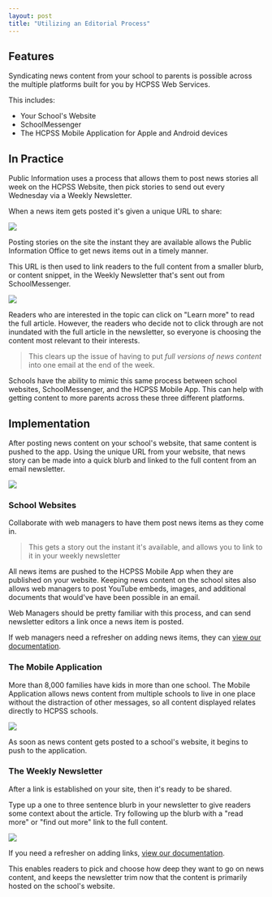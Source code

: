```yaml
---
layout: post
title: "Utilizing an Editorial Process"
---
```


## Features

Syndicating news content from your school to parents is possible across the multiple platforms built for you by HCPSS Web Services.

This includes:

- Your School's Website
- SchoolMessenger
- The HCPSS Mobile Application for Apple and Android devices 

## In Practice

Public Information uses a process that allows them to post news stories all week on the HCPSS Website, then pick stories to send out every Wednesday via a Weekly Newsletter.

When a news item gets posted it's given a unique URL to share:

![](/school-messenger-help/images/editorial-process/grab-url.png)

Posting stories on the site the instant they are available allows the Public Information Office to get news items out in a timely manner.

This URL is then used to link readers to the full content from a smaller blurb, or content snippet, in the Weekly Newsletter that's sent out from SchoolMessenger.

![](/school-messenger-help/images/editorial-process/into-wn.png)

Readers who are interested in the topic can click on "Learn more" to read the full article. However, the readers who decide not to click through are not inundated with the full article in the newsletter, so everyone is choosing the content most relevant to their interests.

> This clears up the issue of having to put *full versions of news content* into one email at the end of the week.

Schools have the ability to mimic this same process between school websites, SchoolMessenger, and the HCPSS Mobile App. This can help with getting content to more parents across these three different platforms. 

## Implementation

After posting news content on your school's website, that same content is pushed to the app. Using the unique URL from your website, that news story can be made into a quick blurb and linked to the full content from an email newsletter.

![](/school-messenger-help/images/editorial-process/news-process.png)

### School Websites

Collaborate with web managers to have them post news items as they come in.

> This gets a story out the instant it's available, and allows you to link to it in your weekly newsletter

All news items are pushed to the HCPSS Mobile App when they are published on your website. Keeping news content on the school sites also allows web managers to post YouTube embeds, images, and additional documents that would've have been possible in an email.

Web Managers should be pretty familiar with this process, and can send newsletter editors a link once a news item is posted. 

If web managers need a refresher on adding news items, they can [view our documentation](http://hcpss.github.io/schoolsites-help/news/2014/07/15/news-messages/).

### The Mobile Application

More than 8,000 families have kids in more than one school. The Mobile Application allows news content from multiple schools to live in one place without the distraction of other messages, so all content displayed relates directly to HCPSS schools.

<img src = "/school-messenger-help/images/editorial-process/mobile-application.png">

As soon as news content gets posted to a school's website, it begins to push to the application.

### The Weekly Newsletter

After a link is established on your site, then it's ready to be shared.

Type up a one to three sentence blurb in your newsletter to give readers some context about the article. Try following up the blurb with a "read more" or "find out more" link to the full content. 

![](/school-messenger-help/images/editorial-process/read-more.png)

If you need a refresher on adding links, [view our documentation](/school-messenger-help/2014/02/17/quickly-send.html#adding-links).

This enables readers to pick and choose how deep they want to go on news content, and keeps the newsletter trim now that the content is primarily hosted on the school's website.
